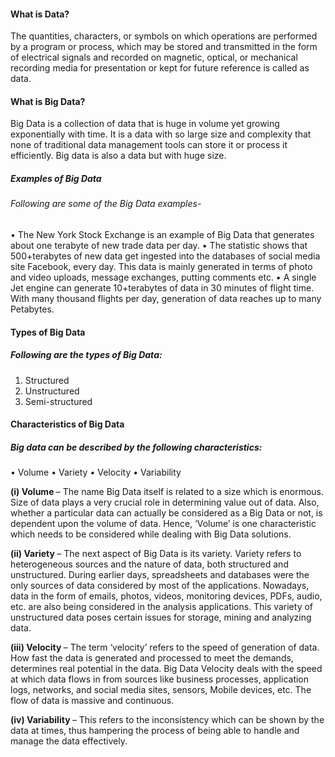 #### What is Data?
The quantities, characters, or symbols on which operations are performed by a program or process, which may be stored and transmitted in the form of electrical signals and recorded on magnetic, optical, or mechanical recording media for presentation or kept for future reference is called as data.

#### What is Big Data?
Big Data is a collection of data that is huge in volume yet growing exponentially with time. It is a data with so large size and complexity that none of traditional data management tools can store it or process it efficiently. Big data is also a data but with huge size.

##### Examples of Big Data
###### Following are some of the Big Data examples-
•	The New York Stock Exchange is an example of Big Data that generates about one terabyte of new trade data per day.
•	The statistic shows that 500+terabytes of new data get ingested into the databases of social media site Facebook, every day. This data is mainly generated in terms of photo and video uploads, message exchanges, putting comments etc.
•	A single Jet engine can generate 10+terabytes of data in 30 minutes of flight time. With many thousand flights per day, generation of data reaches up to many Petabytes.

#### Types of Big Data
##### Following are the types of Big Data:
1.	Structured
2.	Unstructured
3.	Semi-structured

#### Characteristics of Big Data
##### Big data can be described by the following characteristics:
•	Volume
•	Variety
•	Velocity
•	Variability


<strong> (i) Volume </strong> – The name Big Data itself is related to a size which is enormous. Size of data plays a very crucial role in determining value out of data. Also, whether a particular data can actually be considered as a Big Data or not, is dependent upon the volume of data. Hence, ‘Volume’ is one characteristic which needs to be considered while dealing with Big Data solutions.

<strong> (ii) Variety </strong> – The next aspect of Big Data is its variety.
Variety refers to heterogeneous sources and the nature of data, both structured and unstructured. During earlier days, spreadsheets and databases were the only sources of data considered by most of the applications. Nowadays, data in the form of emails, photos, videos, monitoring devices, PDFs, audio, etc. are also being considered in the analysis applications. This variety of unstructured data poses certain issues for storage, mining and analyzing data.

<strong> (iii) Velocity  </strong> – The term ‘velocity’ refers to the speed of generation of data. How fast the data is generated and processed to meet the demands, determines real potential in the data.
Big Data Velocity deals with the speed at which data flows in from sources like business processes, application logs, networks, and social media sites, sensors, Mobile devices, etc. The flow of data is massive and continuous.

<strong>  (iv) Variability </strong> – This refers to the inconsistency which can be shown by the data at times, thus hampering the process of being able to handle and manage the data effectively.
